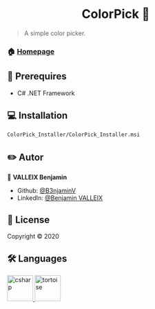 <h1 align="center"> ColorPick 👋</h1>

> A simple color picker.

### 🏠 [Homepage](https://github.com/B3njaminV/wpf-colorpick-app)


## 📍 Prerequires

- C# .NET Framework

##  ‍💻 Installation
```sh
ColorPick_Installer/ColorPick_Installer.msi
```

## ✏️ Autor

👤 **VALLEIX Benjamin**

* Github: [@B3njaminV](https://github.com/B3njaminV)
* LinkedIn: [@Benjamin VALLEIX](https://www.linkedin.com/in/benjamin-valleix)


## 📝 License

Copyright © 2020


## 🛠 Languages

<p> 
    <a href="https://docs.microsoft.com/en-us/dotnet/csharp/" target="_blank"> 
        <img src="https://cdn.cdnlogo.com/logos/c/27/c.svg" alt="csharp" width="60" height="60"/> 
    </a> 
	<a href="https://tortoisesvn.net/" target="_blank"> 
        <img src="https://tortoisesvn.net/assets/img/logo-256x256.png" alt="tortoise" width="60" height="60"/> 
    </a> 
</p>